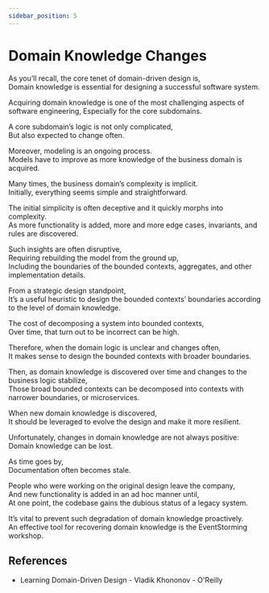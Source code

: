 ```yaml
---
sidebar_position: 5
---
```


# Domain Knowledge Changes

As you’ll recall, the core tenet of domain-driven design is,  
Domain knowledge is essential for designing a successful software system.

Acquiring domain knowledge is one of the most challenging aspects of software engineering,
Especially for the core subdomains.

A core subdomain’s logic is not only complicated,  
But also expected to change often.

Moreover, modeling is an ongoing process.  
Models have to improve as more knowledge of the business domain is acquired.

Many times, the business domain’s complexity is implicit.  
Initially, everything seems simple and straightforward.

The initial simplicity is often deceptive and it quickly morphs into complexity.  
As more functionality is added, more and more edge cases, invariants, and rules are discovered.

Such insights are often disruptive,  
Requiring rebuilding the model from the ground up,  
Including the boundaries of the bounded contexts, aggregates, and other implementation details.

From a strategic design standpoint,  
It’s a useful heuristic to design the bounded contexts’ boundaries according to the level of domain knowledge.

The cost of decomposing a system into bounded contexts,  
Over time, that turn out to be incorrect can be high.

Therefore, when the domain logic is unclear and changes often,  
It makes sense to design the bounded contexts with broader boundaries.

Then, as domain knowledge is discovered over time and changes to the business logic stabilize,  
Those broad bounded contexts can be decomposed into contexts with narrower boundaries, or microservices.

When new domain knowledge is discovered,  
It should be leveraged to evolve the design and make it more resilient.

Unfortunately, changes in domain knowledge are not always positive:  
Domain knowledge can be lost.

As time goes by,  
Documentation often becomes stale.

People who were working on the original design leave the company,  
And new functionality is added in an ad hoc manner until,  
At one point, the codebase gains the dubious status of a legacy system.

It’s vital to prevent such degradation of domain knowledge proactively.  
An effective tool for recovering domain knowledge is the EventStorming workshop.

## References

- Learning Domain-Driven Design - Vladik Khononov - O'Reilly
